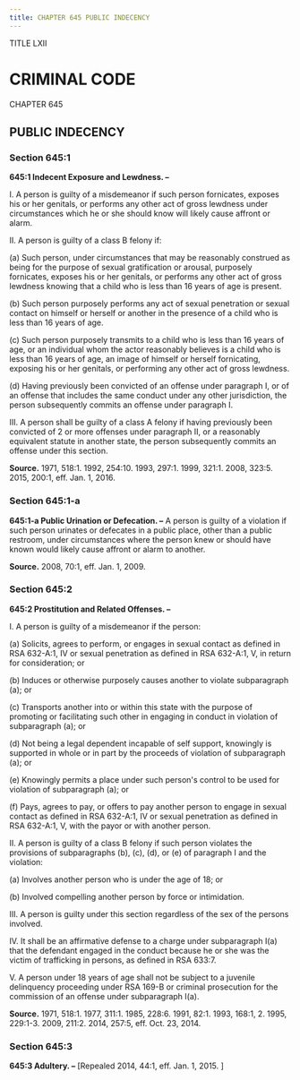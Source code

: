 ```yaml
---
title: CHAPTER 645 PUBLIC INDECENCY
---
```


TITLE LXII
                                             
CRIMINAL CODE
=============

CHAPTER 645
                                             
PUBLIC INDECENCY
----------------

### Section 645:1

 **645:1 Indecent Exposure and Lewdness. –**
                                             
 I. A person is guilty of a misdemeanor if such person fornicates,
exposes his or her genitals, or performs any other act of gross lewdness
under circumstances which he or she should know will likely cause
affront or alarm.
                                             
 II. A person is guilty of a class B felony if:
                                             
 (a) Such person, under circumstances that may be reasonably
construed as being for the purpose of sexual gratification or arousal,
purposely fornicates, exposes his or her genitals, or performs any other
act of gross lewdness knowing that a child who is less than 16 years of
age is present.
                                             
 (b) Such person purposely performs any act of sexual penetration
or sexual contact on himself or herself or another in the presence of a
child who is less than 16 years of age.
                                             
 (c) Such person purposely transmits to a child who is less than
16 years of age, or an individual whom the actor reasonably believes is
a child who is less than 16 years of age, an image of himself or herself
fornicating, exposing his or her genitals, or performing any other act
of gross lewdness.
                                             
 (d) Having previously been convicted of an offense under
paragraph I, or of an offense that includes the same conduct under any
other jurisdiction, the person subsequently commits an offense under
paragraph I.
                                             
 III. A person shall be guilty of a class A felony if having
previously been convicted of 2 or more offenses under paragraph II, or a
reasonably equivalent statute in another state, the person subsequently
commits an offense under this section.

**Source.** 1971, 518:1. 1992, 254:10. 1993, 297:1. 1999, 321:1. 2008,
323:5. 2015, 200:1, eff. Jan. 1, 2016.

### Section 645:1-a

 **645:1-a Public Urination or Defecation. –** A person is guilty of
a violation if such person urinates or defecates in a public place,
other than a public restroom, under circumstances where the person knew
or should have known would likely cause affront or alarm to another.

**Source.** 2008, 70:1, eff. Jan. 1, 2009.

### Section 645:2

 **645:2 Prostitution and Related Offenses. –**
                                             
 I. A person is guilty of a misdemeanor if the person:
                                             
 (a) Solicits, agrees to perform, or engages in sexual contact as
defined in RSA 632-A:1, IV or sexual penetration as defined in RSA
632-A:1, V, in return for consideration; or
                                             
 (b) Induces or otherwise purposely causes another to violate
subparagraph (a); or
                                             
 (c) Transports another into or within this state with the purpose
of promoting or facilitating such other in engaging in conduct in
violation of subparagraph (a); or
                                             
 (d) Not being a legal dependent incapable of self support,
knowingly is supported in whole or in part by the proceeds of violation
of subparagraph (a); or
                                             
 (e) Knowingly permits a place under such person's control to be
used for violation of subparagraph (a); or
                                             
 (f) Pays, agrees to pay, or offers to pay another person to
engage in sexual contact as defined in RSA 632-A:1, IV or sexual
penetration as defined in RSA 632-A:1, V, with the payor or with another
person.
                                             
 II. A person is guilty of a class B felony if such person violates
the provisions of subparagraphs (b), (c), (d), or (e) of paragraph I and
the violation:
                                             
 (a) Involves another person who is under the age of 18; or
                                             
 (b) Involved compelling another person by force or intimidation.
                                             
 III. A person is guilty under this section regardless of the sex of
the persons involved.
                                             
 IV. It shall be an affirmative defense to a charge under
subparagraph I(a) that the defendant engaged in the conduct because he
or she was the victim of trafficking in persons, as defined in RSA
633:7.
                                             
 V. A person under 18 years of age shall not be subject to a juvenile
delinquency proceeding under RSA 169-B or criminal prosecution for the
commission of an offense under subparagraph I(a).

**Source.** 1971, 518:1. 1977, 311:1. 1985, 228:6. 1991, 82:1. 1993,
168:1, 2. 1995, 229:1-3. 2009, 211:2. 2014, 257:5, eff. Oct. 23, 2014.

### Section 645:3

 **645:3 Adultery. –** 
                                             [Repealed 2014, 44:1, eff. Jan. 1, 2015.
                                             ]
